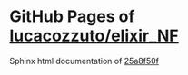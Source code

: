 GitHub Pages of [lucacozzuto/elixir_NF](https://github.com/lucacozzuto/elixir_NF.git)
===
Sphinx html documentation of [25a8f50f](https://github.com/lucacozzuto/elixir_NF/tree/25a8f50f8c4a94f70cfee05519830061bf167c0c)
